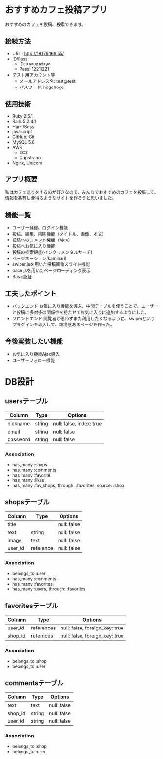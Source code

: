 # おすすめカフェ投稿アプリ
  おすすめのカフェを投稿、検索できます。
<br>

## 接続方法
- URL : http://18.176.166.55/
- ID/Pass
  - ID: sasugadayo
  - Pass: 12211221
- テスト用アカウント等
    - メールアドレス名: test@test
    - パスワード: hogehoge
    
## 使用技術
- Ruby 2.5.1  
- Rails 5.2.4.1
- Haml/Scss   
- javascript
- GitHub, Git
- MySQL 5.6  
- AWS 
  - EC2  
  - Capstrano  
- Nginx, Unicorn

## アプリ概要
私はカフェ巡りをするのが好きなので、みんなでおすすめのカフェを投稿して、情報を共有し合得るようなサイトを作ろうと思いました。

## 機能一覧
- ユーザー登録、ログイン機能
- 投稿、編集、削除機能（タイトル、画像、本文）
- 投稿へのコメント機能（Ajax）
- 投稿へお気に入り機能
- 投稿の検索機能(インクリメンタルサーチ)
- ページネーション(kaminari)
- swiper.jsを用いた投稿画像スライド機能
- pace.jsを用いたページローディング表示
- Basic認証

## 工夫したポイント
- バックエンド
お気に入り機能を導入。中間テーブルを使うことで、ユーザーと投稿に多対多の関係性を持たせてお気に入りに追加するようにした。
- フロントエンド
閲覧者が思わずまた利用したくなるように、swiperというプラグインを導入して、臨場感あるページを作った。

## 今後実装したい機能
- お気に入り機能Ajax導入
- ユーザーフォロー機能


# DB設計
## usersテーブル
|Column|Type|Options|
|------|----|-------|
|nickname|string|null: false, index: true|
|email|string|null: false|
|password|string|null: false|
### Association
- has_many :shops
- has_many :comments
- has_many :favorite
- has_many :likes
- has_many :fav_shops, through: :favorites, source: :shop

## shopsテーブル
|Column|Type|Options|
|------|----|-------|
|title||null: false|
|text|string|null: false|
|image|text|null: false|
|user_id|reference|null: false|
### Association
- belongs_to :user
- has_many :comments
- has_many :favorites
- has_many :users, through: :favorites

## favoritesテーブル
|Column|Type|Options|
|------|----|-------|
|user_id|references|null: false, foreign_key: true|
|shop_id|refernces|null: false, foreign_key: true|
### Association
- belongs_to :shop
- belongs_to :user

## commentsテーブル
|Column|Type|Options|
|------|----|-------|
|text|text|null: false|
|shop_id|string|null: false|
|user_id|string|null: false|
### Association
- belongs_to :shop
- belongs_to :user
